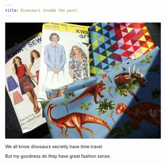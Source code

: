 ```yaml
---
title: Dinosaurs invade the past!
---
```


![](/images/posts/dinosaurs.jpg)

We all know dinosaurs secretly have time travel.

<!--more-->

But my goodness do they have great fashion sense.
